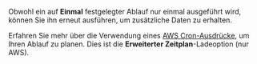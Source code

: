 Obwohl ein auf **Einmal** festgelegter Ablauf nur einmal ausgeführt wird, können Sie ihn erneut ausführen, um zusätzliche Daten zu erhalten.

Erfahren Sie mehr über die Verwendung eines [AWS Cron-Ausdrücke](https://docs.aws.amazon.com/AmazonCloudWatch/latest/events/ScheduledEvents.html#CronExpressions), um Ihren Ablauf zu planen. Dies ist die **Erweiterter Zeitplan**-Ladeoption (nur AWS).
